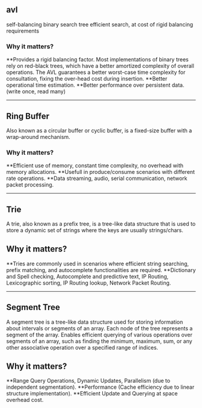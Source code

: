 ## avl

self-balancing binary search tree
efficient search, at cost of rigid balancing requirements

### Why it matters?
 **Provides a rigid balancing factor. Most implementations
 of binary trees rely on red-black trees, which have a better
 amortized complexity of overall operations. 
 The AVL guarantees a better worst-case time complexity for
 consultation, fixing the over-head cost during insertion.
 **Better operational time estimation.
 **Better performance over persistent data. (write once, read many)

--- 
## Ring Buffer

Also known as a circular buffer or cyclic buffer, 
is a fixed-size buffer with a wrap-around mechanism.

### Why it matters?
 **Efficient use of memory, constant time complexity, no overhead
 with memory allocations.
 **Usefull in produce/consume scenarios with different rate
 operations.
 **Data streaming, audio, serial communication, network packet
 processing.

---
## Trie

A trie, also known as a prefix tree, is a tree-like data structure
that is used to store a dynamic set of strings where the keys are usually strings/chars. 

## Why it matters?
 **Tries are commonly used in scenarios where efficient string searching,
 prefix matching, and autocomplete functionalities are required.
 **Dictionary and Spell checking, Autocomplete and predictive text,
 IP Routing, Lexicographic sorting, IP Routing lookup, Network Packet
 Routing.

---
## Segment Tree

A segment tree is a tree-like data structure used for storing information 
about intervals or segments of an array. 
Each node of the tree represents a segment of the array.
Enables efficient querying of various operations over segments of an array,
such as finding the minimum, maximum, sum, or any other associative operation
over a specified range of indices.

## Why it matters?
 **Range Query Operations, Dynamic Updates, Parallelism (due to independent segmentation).
 **Performance (Cache efficiency due to linear structure implementation).
 **Efficient Update and Querying at space overhead cost. 
